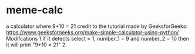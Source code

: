 # meme-calc
a calculator where 9+10 = 21
credit to the tutorial made by GeeksforGeeks: https://www.geeksforgeeks.org/make-simple-calculator-using-python/
  Modifcations
  1.if it detects select = 1, number_1 = 9 and number_2 = 10 then it will print "9+10 = 21"
  2.
